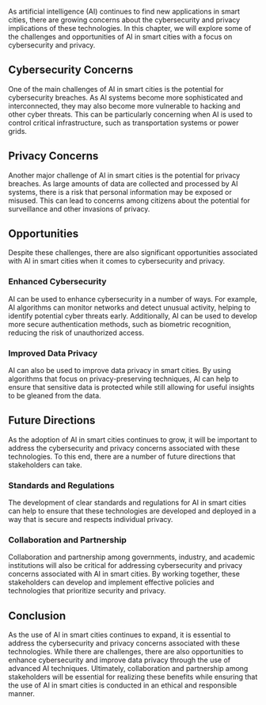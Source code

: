 

As artificial intelligence (AI) continues to find new applications in smart cities, there are growing concerns about the cybersecurity and privacy implications of these technologies. In this chapter, we will explore some of the challenges and opportunities of AI in smart cities with a focus on cybersecurity and privacy.

Cybersecurity Concerns
----------------------

One of the main challenges of AI in smart cities is the potential for cybersecurity breaches. As AI systems become more sophisticated and interconnected, they may also become more vulnerable to hacking and other cyber threats. This can be particularly concerning when AI is used to control critical infrastructure, such as transportation systems or power grids.

Privacy Concerns
----------------

Another major challenge of AI in smart cities is the potential for privacy breaches. As large amounts of data are collected and processed by AI systems, there is a risk that personal information may be exposed or misused. This can lead to concerns among citizens about the potential for surveillance and other invasions of privacy.

Opportunities
-------------

Despite these challenges, there are also significant opportunities associated with AI in smart cities when it comes to cybersecurity and privacy.

### Enhanced Cybersecurity

AI can be used to enhance cybersecurity in a number of ways. For example, AI algorithms can monitor networks and detect unusual activity, helping to identify potential cyber threats early. Additionally, AI can be used to develop more secure authentication methods, such as biometric recognition, reducing the risk of unauthorized access.

### Improved Data Privacy

AI can also be used to improve data privacy in smart cities. By using algorithms that focus on privacy-preserving techniques, AI can help to ensure that sensitive data is protected while still allowing for useful insights to be gleaned from the data.

Future Directions
-----------------

As the adoption of AI in smart cities continues to grow, it will be important to address the cybersecurity and privacy concerns associated with these technologies. To this end, there are a number of future directions that stakeholders can take.

### Standards and Regulations

The development of clear standards and regulations for AI in smart cities can help to ensure that these technologies are developed and deployed in a way that is secure and respects individual privacy.

### Collaboration and Partnership

Collaboration and partnership among governments, industry, and academic institutions will also be critical for addressing cybersecurity and privacy concerns associated with AI in smart cities. By working together, these stakeholders can develop and implement effective policies and technologies that prioritize security and privacy.

Conclusion
----------

As the use of AI in smart cities continues to expand, it is essential to address the cybersecurity and privacy concerns associated with these technologies. While there are challenges, there are also opportunities to enhance cybersecurity and improve data privacy through the use of advanced AI techniques. Ultimately, collaboration and partnership among stakeholders will be essential for realizing these benefits while ensuring that the use of AI in smart cities is conducted in an ethical and responsible manner.

